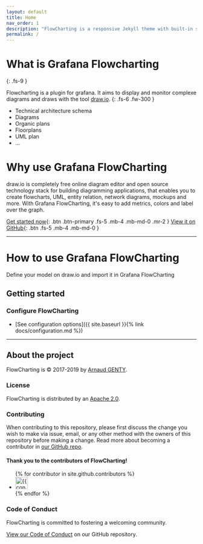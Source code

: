 ```yaml
---
layout: default
title: Home
nav_order: 1
description: "FlowCharting is a responsive Jekyll theme with built-in search that is easily customizable and hosted on GitHub Pages."
permalink: /
---
```


# What is Grafana Flowcharting
{: .fs-9 }

Flowcharting is a plugin for grafana. It aims to display and monitor complexe diagrams and draws with the tool [draw.io](https://draw.io/). 
{: .fs-6 .fw-300 }
  * Technical architecture schema
  * Diagrams
  * Organic plans
  * Floorplans
  * UML plan 
  * ...  


# Why use Grafana FlowCharting

draw.io is completely free online diagram editor and open source technology stack for building diagramming applications, that enables you to create flowcharts, UML, entity relation, network diagrams, mockups and more.
With Grafana FlowCharting, it's easy to add metrics, colors and label over the graph.


[Get started now](#getting-started){: .btn .btn-primary .fs-5 .mb-4 .mb-md-0 .mr-2 } [View it on GitHub](https://github.com/algenty/grafana-flowcharting){: .btn .fs-5 .mb-4 .mb-md-0 }

---

# How to use Grafana FlowCharting

Define your model on draw.io and import it in Grafana FlowCharting

## Getting started



### Configure FlowCharting

- [See configuration options]({{ site.baseurl }}{% link docs/configuration.md %})

---

## About the project

FlowCharting is &copy; 2017-2019 by [Arnaud GENTY](grafana.flowcharting@gmail.com).

### License

FlowCharting is distributed by an [Apache 2.0](https://github.com/algenty/grafana-flowcharting/tree/master/LICENSE.txt).

### Contributing

When contributing to this repository, please first discuss the change you wish to make via issue,
email, or any other method with the owners of this repository before making a change. Read more about becoming a contributor in [our GitHub repo](https://github.com/algenty/grafana-flowcharting#contributing).

#### Thank you to the contributors of FlowCharting!

<ul class="list-style-none">
{% for contributor in site.github.contributors %}
  <li class="d-inline-block mr-1">
     <a href="{{ contributor.html_url }}"><img src="{{ contributor.avatar_url }}" width="32" height="32" alt="{{ contributor.login }}"/></a>
  </li>
{% endfor %}
</ul>

### Code of Conduct

FlowCharting is committed to fostering a welcoming community.

[View our Code of Conduct](https://github.com/algenty/grafana-flowcharting/tree/master/CODE_OF_CONDUCT.md) on our GitHub repository.
